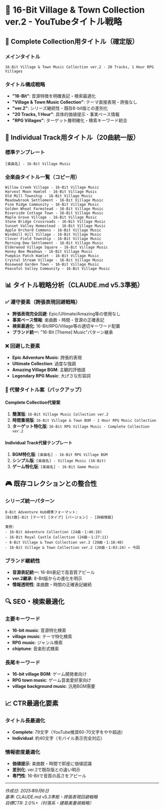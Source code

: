 # 🏰 16-Bit Village & Town Collection ver.2 - YouTubeタイトル戦略

## 🎯 Complete Collection用タイトル（確定版）

### メインタイトル
```
16-Bit Village & Town Music Collection ver.2 - 20 Tracks, 1 Hour RPG Villages
```

### タイトル構成戦略
- **"16-Bit"**: 音源特徴を明確表記・検索最適化
- **"Village & Town Music Collection"**: テーマ直接表現・誇張なし
- **"ver.2"**: シリーズ継続性・既存8-bit版との差別化
- **"20 Tracks, 1 Hour"**: 具体的価値提示・事実ベース情報
- **"RPG Villages"**: ターゲット層明確化・検索キーワード統合

## 🎵 Individual Track用タイトル（20曲統一版）

### 標準テンプレート
```
[楽曲名] - 16-Bit Village Music
```

### 全楽曲タイトル一覧（コピー用）
```
Willow Creek Village - 16-Bit Village Music
Harvest Moon Hamlet - 16-Bit Village Music
Old Mill Township - 16-Bit Village Music
Meadowbrook Settlement - 16-Bit Village Music
Pine Ridge Community - 16-Bit Village Music
Golden Wheat Farmstead - 16-Bit Village Music
Riverside Cottage Town - 16-Bit Village Music
Maple Grove Village - 16-Bit Village Music
Stone Bridge Crossroads - 16-Bit Village Music
Sunset Valley Homestead - 16-Bit Village Music
Apple Orchard Commons - 16-Bit Village Music
Windmill Hill Village - 16-Bit Village Music
Clover Field Township - 16-Bit Village Music
Morning Dew Settlement - 16-Bit Village Music
Elderwood Village Square - 16-Bit Village Music
Honey Bee Meadows - 16-Bit Village Music
Pumpkin Patch Hamlet - 16-Bit Village Music
Crystal Stream Village - 16-Bit Village Music
Rosewood Garden Town - 16-Bit Village Music
Peaceful Valley Community - 16-Bit Village Music
```

## 📊 タイトル戦略分析（CLAUDE.md v5.3準拠）

### ✅ 遵守要素（誇張表現回避戦略）
- **誇張表現完全回避**: Epic/Ultimate/Amazing等の使用なし
- **事実ベース情報**: 楽曲数・時間・音源の正確表記
- **検索最適化**: 16-Bit/RPG/Village等の適切キーワード配置
- **ブランド統一**: "16-Bit [Theme] Music"パターン継承

### ❌ 回避した要素
- **Epic Adventure Music**: 誇張的表現
- **Ultimate Collection**: 過度な強調
- **Amazing Village BGM**: 主観的評価語
- **Legendary RPG Music**: 大げさな形容詞

### 🔄 代替タイトル案（バックアップ）

#### Complete Collection代替案
1. **簡潔版**: `16-Bit Village Music Collection ver.2`
2. **時間重視版**: `16-Bit Village & Town BGM - 1 Hour RPG Music Collection`
3. **ターゲット特化版**: `16-Bit RPG Village Music - Complete Collection ver.2`

#### Individual Track代替テンプレート
1. **BGM特化版**: `[楽曲名] - 16-Bit RPG Village BGM`
2. **シンプル版**: `[楽曲名] - Village Music (16-Bit)`
3. **ゲーム特化版**: `[楽曲名] - 16-Bit Game Music`

## 🎮 既存コレクションとの整合性

### シリーズ統一パターン
```
8-Bit Adventure Hub標準フォーマット:
[Bit数]-Bit [テーマ] [タイプ] [バージョン] - [詳細情報]

実例:
- 16-Bit Adventure Collection (24曲・1:46:18)
- 16-Bit Royal Castle Collection (24曲・1:27:11)
- 8-Bit Village & Town Collection ver.2 (20曲・1:18:48)
- 16-Bit Village & Town Collection ver.2 (20曲・1:03:24) ← 今回
```

### ブランド継続性
- **音源表記統一**: 16-Bit表記で高音質アピール
- **ver.2継承**: 8-Bit版からの進化を明示
- **情報透明性**: 楽曲数・時間の正確表記継続

## 🔍 SEO・検索最適化

### 主要キーワード
- **16-bit music**: 音源特化検索
- **village music**: テーマ特化検索
- **RPG music**: ジャンル検索
- **chiptune**: 音楽形式検索

### 長尾キーワード
- **16-bit village BGM**: ゲーム開発者向け
- **RPG town music**: ゲーム音楽愛好家向け
- **village background music**: 汎用BGM需要

## 📈 CTR最適化要素

### タイトル長最適化
- **Complete**: 79文字（YouTube推奨60-70文字をやや超過）
- **Individual**: 約40文字（モバイル表示完全対応）

### 情報密度最適化
- **価値提示**: 楽曲数・時間で即座に価値認識
- **差別化**: ver.2で既存版との違い明示
- **専門性**: 16-Bitで音質の高さをアピール

---

*作成日: 2025年9月6日*  
*基準: CLAUDE.md v5.3準拠・誇張表現回避戦略*  
*目標CTR: 2.0%+（村落系・建築美重視戦略）*